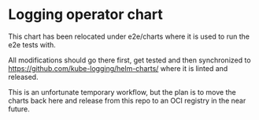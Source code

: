 # Logging operator chart

This chart has been relocated under e2e/charts where it is used to run the e2e tests with. 

All modifications should go there first, get tested and then synchronized to https://github.com/kube-logging/helm-charts/ where it is linted and released.

This is an unfortunate temporary workflow, but the plan is to move the charts back here and release from this repo to an OCI registry in the near future.

